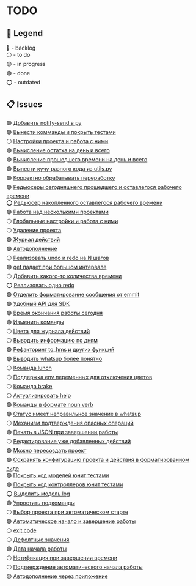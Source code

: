 # TODO

## 🧭 Legend
🔵 - backlog\
⚪ - to do\
🟡 - in progress\
🟢 - done\
⭕ - outdated

## 📋 Issues
🟢 [Добавить notify-send в py](todo/0001.md)\
🟢 [Вынести комманды и покрыть тестами](todo/0002.md)\
⚪ [Настройки проекта и работа с ними](todo/0003.md)\
🟢 [Вычисление остатка на день и всего](todo/0004.md)\
🟢 [Вычисление прошедшего времени на день и всего](todo/0005.md)\
🟢 [Вынести кучу разного кода из utils.py](todo/0006.md)\
🟢 [Корректно обрабатывать переработку](todo/0007.md)\
🟢 [Редьюсеры сегодняшнего прошедшего и оставлегося рабочего времени](todo/0008.md)\
⭕ [Редьюсер накопленного оставлегося рабочего времени](todo/0009.md)\
🟢 [Работа над несколькими проектами](todo/0010.md)\
⚪ [Глобальные настройки и работа с ними](todo/0011.md)\
⚪ [Удаление проекта](todo/0012.md)\
🟢 [Журнал действий](todo/0013.md)\
🟢 [Автодополнение](todo/0014.md)\
⚪ [Реализовать undo и redo на N шагов](todo/0015.md)\
🟢 [get падает при большом интервале](todo/0016.md)\
⚪ [Добавить какого-то количества времени](todo/0017.md)\
⭕ [Реализовать одно redo](todo/0018.md)\
🟢 [Отделить форматирование сообщения от emmit](todo/0019.md)\
🟢 [Удобный API для SDK](todo/0020.md)\
🟢 [Время окончания работы сегодня](todo/0021.md)\
🟢 [Изменить команды](todo/0022.md)\
⚪ [Цвета для журнала действий](todo/0023.md)\
⚪ [Выводить информацию по дням](todo/0024.md)\
🟢 [Рефакторинг to_hms и других функций](todo/0025.md)\
🟢 [Выводить whatsup более понятно](todo/0026.md)\
⚪ [Команда lunch](todo/0027.md)\
⚪ [Поддержка env переменных для отключения цветов](todo/0028.md)\
⚪ [Команда brake](todo/0029.md)\
⚪ [Актуализировать help](todo/0030.md)\
🟢 [Команды в формате noun verb](todo/0031.md)\
🟢 [Статус имеет неправильное значение в whatsup](todo/0032.md)\
⚪ [Механизм подтверждения опасных операций](todo/0033.md)\
🟢 [Печать в JSON при завершении работы](todo/0034.md)\
⚪ [Редактирование уже добавленных действий](todo/0035.md)\
🟢 [Можно пересоздать проект](todo/0036.md)\
🟢 [Сохранять конфигурацию проекта и действия в форматированном виде](todo/0037.md)\
🟢 [Покрыть код моделей юнит тестами](todo/0038.md)\
🟢 [Покрыть код контроллеров юнит тестами](todo/0039.md)\
⭕ [Выделить модель log](todo/0040.md)\
🟢 [Упростить подкоманды](todo/0041.md)\
⚪ [Выбор проекта при автоматическом старте](todo/0042.md)\
🟢 [Автоматическое начало и завершение работы](todo/0043.md)\
⚪ [exit code](todo/0044.md)\
⚪ [Дефолтные значения](todo/0045.md)\
🟢 [Дата начала работы](todo/0046.md)\
⚪ [Нотификация при завершении времени](todo/0047.md)\
⚪ [Подтверждение автоматического начала работы](todo/0048.md)\
🟡 [Автодополнение через приложение](todo/0049.md)

<!-- dotodo v0.1.0 -->
